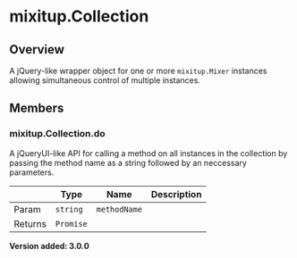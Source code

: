 # mixitup.Collection

## Overview

A jQuery-like wrapper object for one or more `mixitup.Mixer` instances
allowing simultaneous control of multiple instances.

## Members

### <a id="mixitup.Collection#do">mixitup.Collection.do</a>



A jQueryUI-like API for calling a method on all instances in the collection
by passing the method name as a string followed by an neccessary parameters.

|   |Type | Name | Description
|---|--- | --- | ---
|Param   |`string` | `methodName` | 
|Returns |`Promise` | 


**Version added: 3.0.0**
